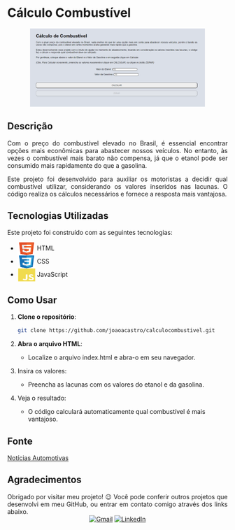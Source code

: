 # Cálculo Combustível

<div align="center">
    <img src="./src/print.png" width="400px" alt="Cálculo Combustível">
</div>

<div align="justify">

## Descrição

Com o preço do combustível elevado no Brasil, é essencial encontrar opções mais econômicas para abastecer nossos veículos. No entanto, às vezes o combustível mais barato não compensa, já que o etanol pode ser consumido mais rapidamente do que a gasolina.

Este projeto foi desenvolvido para auxiliar os motoristas a decidir qual combustível utilizar, considerando os valores inseridos nas lacunas. O código realiza os cálculos necessários e fornece a resposta mais vantajosa.

</div>

## Tecnologias Utilizadas

Este projeto foi construído com as seguintes tecnologias:

* <img align="center" alt="HTML" height="30" width="40" src="https://raw.githubusercontent.com/devicons/devicon/master/icons/html5/html5-original.svg"> HTML
* <img align="center" alt="CSS" height="30" width="40" src="https://raw.githubusercontent.com/devicons/devicon/master/icons/css3/css3-original.svg"> CSS
* <img align="center" alt="JavaScript" height="30" width="40" src="https://raw.githubusercontent.com/devicons/devicon/master/icons/javascript/javascript-plain.svg"> JavaScript

## Como Usar

1. **Clone o repositório**:
   ```bash
   git clone https://github.com/joaoacastro/calculocombustivel.git

2. **Abra o arquivo HTML**:
    - Localize o arquivo index.html e abra-o em seu navegador.

3. Insira os valores:
    - Preencha as lacunas com os valores do etanol e da gasolina.

4. Veja o resultado:
    - O código calculará automaticamente qual combustível é mais vantajoso.

## Fonte
[Notícias Automotivas](https://www.noticiasautomotivas.com.br/alcool-gasolina-calculo/)

## Agradecimentos

<div align="justify">
Obrigado por visitar meu projeto! 😉 Você pode conferir outros projetos que desenvolvi em meu GitHub, ou entrar em contato comigo através dos links abaixo.
</div>
<div align="center">
    <a href="mailto:joaoaccastro@gmail.com"><img src="https://img.shields.io/badge/-Gmail-%23333?style=for-the-badge&logo=gmail&logoColor=white" alt="Gmail" target="_blank"></a> <a href="https://www.linkedin.com/in/joao-ac-castro" target="_blank"><img src="https://img.shields.io/badge/-LinkedIn-%230077B5?style=for-the-badge&logo=linkedin&logoColor=white" alt="LinkedIn" target="_blank"></a>
</div>
